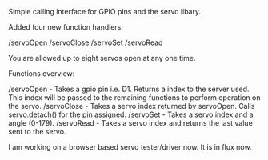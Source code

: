 Simple calling interface for GPIO pins and the servo libary.

Added four new function handlers:

/servoOpen
/servoClose
/servoSet
/servoRead

You are allowed up to eight servos open at any one time.

Functions overview:

/servoOpen - Takes a gpio pin i.e. D1. Returns a index to the server used. This index will be passed to the remaining functions to perform operation on the servo.
/servoClose - Takes a servo index returned by servoOpen. Calls servo.detach() for the pin assigned.
/servoSet - Takes a servo index and a angle (0-179).
/servoRead - Takes a servo index and returns the last value sent to the servo.

I am working on a browser based servo tester/driver now. It is in flux now. 
